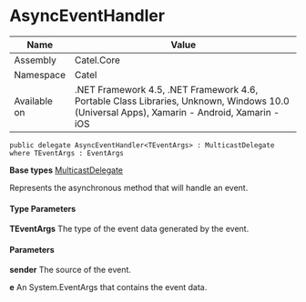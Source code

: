 

# AsyncEventHandler

Name|Value
---|---
Assembly|Catel.Core
Namespace|Catel
Available on|.NET Framework 4.5, .NET Framework 4.6, Portable Class Libraries, Unknown, Windows 10.0 (Universal Apps), Xamarin - Android, Xamarin - iOS

```
public delegate AsyncEventHandler<TEventArgs> : MulticastDelegate where TEventArgs : EventArgs 
```

**Base types**
[MulticastDelegate]()


Represents the asynchronous method that will handle an event.

#### Type Parameters

**TEventArgs**
The type of the event data generated by the event.

#### Parameters

**sender**
The source of the event.

**e**
An System.EventArgs that contains the event data.



